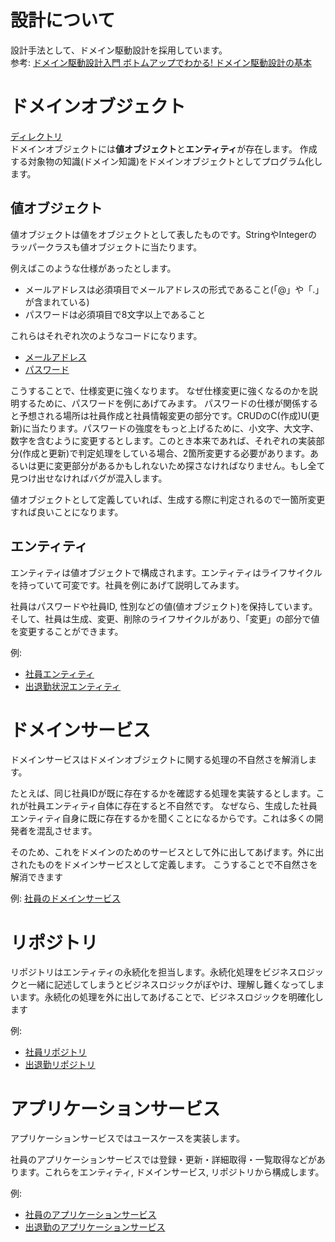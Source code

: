 # 設計について

設計手法として、ドメイン駆動設計を採用しています。<br>
参考: [ドメイン駆動設計入門 ボトムアップでわかる! ドメイン駆動設計の基本](https://www.amazon.co.jp/%E3%83%89%E3%83%A1%E3%82%A4%E3%83%B3%E9%A7%86%E5%8B%95%E8%A8%AD%E8%A8%88%E5%85%A5%E9%96%80-%E3%83%9C%E3%83%88%E3%83%A0%E3%82%A2%E3%83%83%E3%83%97%E3%81%A7%E3%82%8F%E3%81%8B%E3%82%8B-%E3%83%89%E3%83%A1%E3%82%A4%E3%83%B3%E9%A7%86%E5%8B%95%E8%A8%AD%E8%A8%88%E3%81%AE%E5%9F%BA%E6%9C%AC-%E6%88%90%E7%80%AC-%E5%85%81%E5%AE%A3/dp/479815072X/ref=sr_1_1?__mk_ja_JP=%E3%82%AB%E3%82%BF%E3%82%AB%E3%83%8A&dchild=1&keywords=%E3%83%89%E3%83%A1%E3%82%A4%E3%83%B3%E9%A7%86%E5%8B%95%E8%A8%AD%E8%A8%88&qid=1605611496&sr=8-1)

# ドメインオブジェクト 

[ディレクトリ](https://github.com/show-coco/Java-Practice/tree/master/ITS/src/domain)<br>
ドメインオブジェクトには**値オブジェクト**と**エンティティ**が存在します。
作成する対象物の知識(ドメイン知識)をドメインオブジェクトとしてプログラム化します。

## 値オブジェクト

値オブジェクトは値をオブジェクトとして表したものです。StringやIntegerのラッパークラスも値オブジェクトに当たります。

例えばこのような仕様があったとします。
- メールアドレスは必須項目でメールアドレスの形式であること(「@」や「.」が含まれている) 
- パスワードは必須項目で8文字以上であること

これらはそれぞれ次のようなコードになります。
- [メールアドレス](https://github.com/show-coco/Java-Practice/blob/master/ITS/src/domain/employee/MailAddress.java)
- [パスワード](https://github.com/show-coco/Java-Practice/blob/master/ITS/src/domain/employee/EmpPassword.java)

こうすることで、仕様変更に強くなります。
なぜ仕様変更に強くなるのかを説明するために、パスワードを例にあげてみます。
パスワードの仕様が関係すると予想される場所は社員作成と社員情報変更の部分です。CRUDのC(作成)U(更新)に当たります。パスワードの強度をもっと上げるために、小文字、大文字、数字を含むように変更するとします。このとき本来であれば、それぞれの実装部分(作成と更新)で判定処理をしている場合、2箇所変更する必要があります。あるいは更に変更部分があるかもしれないため探さなければなりません。もし全て見つけ出せなければバグが混入します。

値オブジェクトとして定義していれば、生成する際に判定されるので一箇所変更すれば良いことになります。

## エンティティ

エンティティは値オブジェクトで構成されます。エンティティはライフサイクルを持っていて可変です。社員を例にあげて説明してみます。

社員はパスワードや社員ID, 性別などの値(値オブジェクト)を保持しています。そして、社員は生成、変更、削除のライフサイクルがあり、「変更」の部分で値を変更することができます。

例:
- [社員エンティティ](https://github.com/show-coco/Java-Practice/blob/master/ITS/src/domain/employee/Employee.java)
- [出退勤状況エンティティ](https://github.com/show-coco/Java-Practice/blob/master/ITS/src/domain/attend/AttendStatus.java)

# ドメインサービス

ドメインサービスはドメインオブジェクトに関する処理の不自然さを解消します。

たとえば、同じ社員IDが既に存在するかを確認する処理を実装するとします。これが社員エンティティ自体に存在すると不自然です。
なぜなら、生成した社員エンティティ自身に既に存在するかを聞くことになるからです。これは多くの開発者を混乱させます。

そのため、これをドメインのためのサービスとして外に出してあげます。外に出されたものをドメインサービスとして定義します。
こうすることで不自然さを解消できます

例: [社員のドメインサービス](https://github.com/show-coco/Java-Practice/blob/master/ITS/src/domain/employee/EmpService.java)

# リポジトリ

リポジトリはエンティティの永続化を担当します。永続化処理をビジネスロジックと一緒に記述してしまうとビジネスロジックがぼやけ、理解し難くなってしまいます。永続化の処理を外に出してあげることで、ビジネスロジックを明確化します

例: 
- [社員リポジトリ](https://github.com/show-coco/Java-Practice/blob/master/ITS/src/repository/employee/InMemoryEmpRepo.java)
- [出退勤リポジトリ](https://github.com/show-coco/Java-Practice/blob/master/ITS/src/repository/attend/InMemoryAttendRepo.java)

# アプリケーションサービス

アプリケーションサービスではユースケースを実装します。

社員のアプリケーションサービスでは登録・更新・詳細取得・一覧取得などがあります。これらをエンティティ, ドメインサービス, リポジトリから構成します。

例:
- [社員のアプリケーションサービス](https://github.com/show-coco/Java-Practice/blob/master/ITS/src/application/EmployeeApplicationService.java)
- [出退勤のアプリケーションサービス](https://github.com/show-coco/Java-Practice/blob/master/ITS/src/application/AttendanceApplicationService.java)


